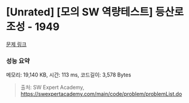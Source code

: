 # [Unrated] [모의 SW 역량테스트] 등산로 조성 - 1949 

[문제 링크](https://swexpertacademy.com/main/code/problem/problemDetail.do?contestProbId=AV5PoOKKAPIDFAUq) 

### 성능 요약

메모리: 19,140 KB, 시간: 113 ms, 코드길이: 3,578 Bytes



> 출처: SW Expert Academy, https://swexpertacademy.com/main/code/problem/problemList.do
